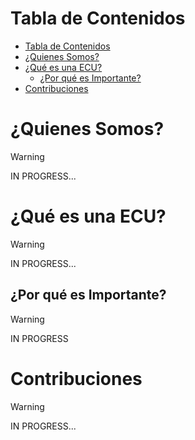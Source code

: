 # Tabla de Contenidos

- [Tabla de Contenidos](#tabla-de-contenidos)
- [¿Quienes Somos?](#quienes-somos)
- [¿Qué es una ECU?](#qué-es-una-ecu)
  - [¿Por qué es Importante?](#por-qué-es-importante)
- [Contribuciones](#contribuciones)

# ¿Quienes Somos?

> [!WARNING]
> IN PROGRESS...

# ¿Qué es una ECU?

> [!WARNING]
> IN PROGRESS...

## ¿Por qué es Importante?

> [!WARNING]
> IN PROGRESS

# Contribuciones

> [!WARNING]
> IN PROGRESS...
